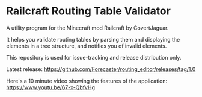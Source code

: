 # Railcraft Routing Table Validator

A utility program for the Minecraft mod Railcraft by CovertJaguar.

It helps you validate routing tables by parsing them and displaying the elements in a tree structure, and notifies you of invalid elements.

This repository is used for issue-tracking and release distribution only.

Latest release: https://github.com/Forecaster/routing_editor/releases/tag/1.0

Here's a 10 minute video showing the features of the application: https://www.youtu.be/67-x-QbfvHg
